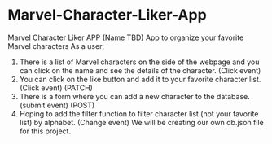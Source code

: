 # Marvel-Character-Liker-App

Marvel Character Liker APP (Name TBD)
App to organize your favorite Marvel characters
As a user;
1. There is a list of Marvel characters on the side of the webpage and you can click on the name and see the details of the character. (Click event)
2. You can click on the like button and add it to your favorite character list. (Click event) (PATCH)
2. There is a form where you can add a new character to the database. (submit event) (POST)
4. Hoping to add the filter function to filter character list (not your favorite list) by alphabet. (Change event)
We will be creating our own db.json file for this project.
